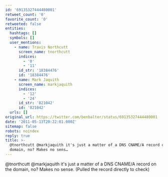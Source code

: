 ```yaml
---
id: '69135327444480001'
retweet_count: '0'
favorite_count: '0'
retweeted: false
entities:
  hashtags: []
  symbols: []
  user_mentions:
    - name: Travis Northcutt
      screen_name: tnorthcutt
      indices:
        - '0'
        - '11'
      id_str: '18384476'
      id: '18384476'
    - name: Mark Jaquith
      screen_name: markjaquith
      indices:
        - '12'
        - '24'
      id_str: '821042'
      id: '821042'
  urls: []
original_url: https://twitter.com/benbalter/status/69135327444480001
date: '2011-05-13T20:22:01.000Z'
sitemap: false
robots: noindex
reply: true
title: >-
  @tnorthcutt @markjaquith it's just a matter of a DNS CNAME/A record on the
  domain, no? Makes no sens…
---
```


@tnorthcutt @markjaquith it's just a matter of a DNS CNAME/A record on the domain, no? Makes no sense. (Pulled the record directly to check)